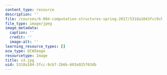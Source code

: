 ```yaml
---
content_type: resource
description: ''
file: /courses/6-004-computation-structures-spring-2017/5318a1843fcc9cb72b6b603a925f63db_v3.jpg
file_type: image/jpeg
image_metadata:
  caption: ''
  credit: ''
  image-alt: ''
learning_resource_types: []
ocw_type: OCWImage
resourcetype: Image
title: v3.jpg
uid: 5318a184-3fcc-9cb7-2b6b-603a925f63db
---
```

